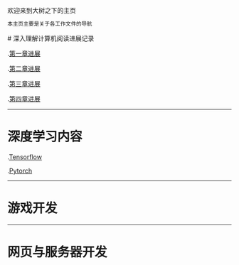 欢迎来到大树之下的主页

```markdown
本主页主要是关于各工作文件的导航
```

<link rel="icon" type="image/x-icon" href="tree.ico"/>
# 深入理解计算机阅读进展记录

.[第一章进展](docs/第一章进度.html)

.[第二章进展](docs/第二章进度.html)

.[第三章进展](docs/第三章进度.html)

.[第四章进展](docs/第三章进度.html)

---
# 深度学习内容
.[Tensorflow](docs/深度学习/Tensorflow.html)

.[Pytorch](docs/深度学习/Pytorch.html)

---
# 游戏开发

---
# 网页与服务器开发
